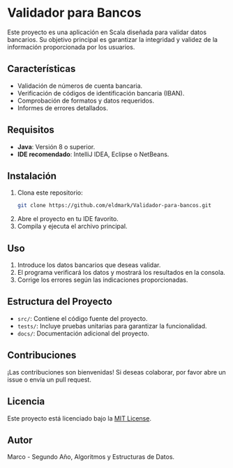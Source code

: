 # Validador para Bancos

Este proyecto es una aplicación en Scala diseñada para validar datos bancarios. Su objetivo principal es garantizar la integridad y validez de la información proporcionada por los usuarios.

## Características

- Validación de números de cuenta bancaria.
- Verificación de códigos de identificación bancaria (IBAN).
- Comprobación de formatos y datos requeridos.
- Informes de errores detallados.

## Requisitos

- **Java**: Versión 8 o superior.
- **IDE recomendado**: IntelliJ IDEA, Eclipse o NetBeans.

## Instalación

1. Clona este repositorio:
    ```bash
    git clone https://github.com/eldmark/Validador-para-bancos.git
    ```
2. Abre el proyecto en tu IDE favorito.
3. Compila y ejecuta el archivo principal.

## Uso

1. Introduce los datos bancarios que deseas validar.
2. El programa verificará los datos y mostrará los resultados en la consola.
3. Corrige los errores según las indicaciones proporcionadas.

## Estructura del Proyecto

- `src/`: Contiene el código fuente del proyecto.
- `tests/`: Incluye pruebas unitarias para garantizar la funcionalidad.
- `docs/`: Documentación adicional del proyecto.

## Contribuciones

¡Las contribuciones son bienvenidas! Si deseas colaborar, por favor abre un issue o envía un pull request.

## Licencia

Este proyecto está licenciado bajo la [MIT License](LICENSE).

## Autor

Marco - Segundo Año, Algoritmos y Estructuras de Datos.
